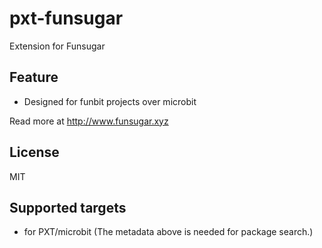 # pxt-funsugar

Extension for Funsugar

## Feature

- Designed for funbit projects over microbit

Read more at http://www.funsugar.xyz

## License

MIT

## Supported targets

* for PXT/microbit
(The metadata above is needed for package search.)

